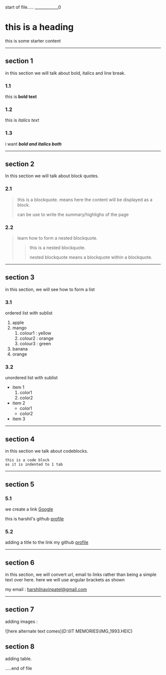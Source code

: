 start of file.....
____________0
# this is a heading 
this is some starter content 
_____________
## section 1
in this section we will talk about bold, italics and line break.
### 1.1
this is **bold text**
### 1.2
this is *italics text*
### 1.3
i want ***bold and italics both***
______________
## section 2
In this section we will talk about block quotes.
### 2.1
> this is a blockquote.
> means here the content will be displayed as a block.
>
> 
> can be use to write the summary/highlighs of the page 

### 2.2
> learn how to form a nested blockquote.
>> this is a nested blockquote.
>>
>>nested blockquote means a blockquote within a blockquote.
__________________
## section 3 
in this section, we will see how to form a list
### 3.1
ordered list with sublist 
1. apple
2. mango 
   1. colour1 : yellow
   2. colour2 : orange
   3. colour3 : green 
3. banana
4. orange
### 3.2
unordered list with sublist 
- item 1
    1. color1
    2. color2
- item 2
    - color1
    - color2
- item 3
__________
## section 4 
in this section we talk about codeblocks.

    this is a code block 
    as it is indented to 1 tab 

___________
## section 5
### 5.1
we create a link 
[Google](https://google.com)

this is harshil's github [profile](https://github.com/Harshilpatel2605)
### 5.2
adding a title to the link
my github [profile](https://github.com/Harshilpatel2605 "harshil's github profile")

____________
## section 6
in this section, we will convert url, email to links rather than being a simple text over here.
here we will use angular brackets as shown 

my email :
<harshilnavinpatel@gmail.com>
___________________
## section 7
adding images :

![here alternate text comes](D:\IIT MEMORIES\IMG_1993.HEIC)

## section 8
adding table.

.....end of file
